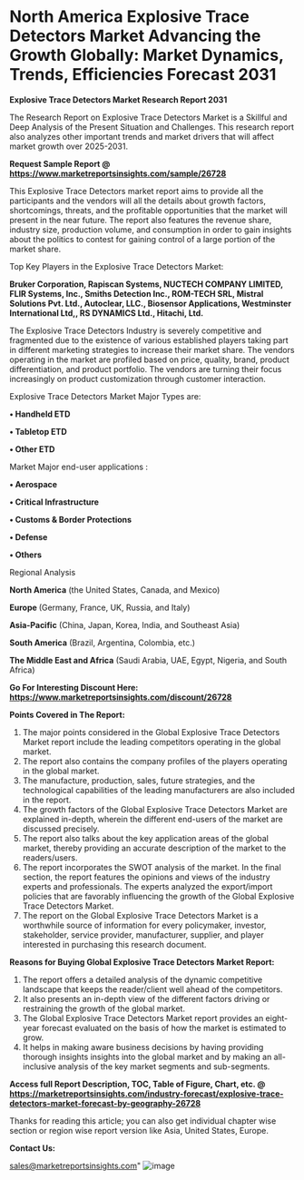  # North America Explosive Trace Detectors Market Advancing the Growth Globally: Market Dynamics, Trends, Efficiencies Forecast 2031

<strong>Explosive Trace Detectors Market Research Report 2031</strong>

The Research Report on Explosive Trace Detectors Market is a Skillful and Deep Analysis of the Present Situation and Challenges. This research report also analyzes other important trends and market drivers that will affect market growth over 2025-2031.

<strong>Request Sample Report @ <a href=https://www.marketreportsinsights.com/sample/26728>https://www.marketreportsinsights.com/sample/26728</a></strong>

This Explosive Trace Detectors market report aims to provide all the participants and the vendors will all the details about growth factors, shortcomings, threats, and the profitable opportunities that the market will present in the near future. The report also features the revenue share, industry size, production volume, and consumption in order to gain insights about the politics to contest for gaining control of a large portion of the market share.

Top Key Players in the Explosive Trace Detectors Market:

<strong>Bruker Corporation, Rapiscan Systems, NUCTECH COMPANY LIMITED, FLIR Systems, Inc., Smiths Detection Inc., ROM-TECH SRL, Mistral Solutions Pvt. Ltd., Autoclear, LLC., Biosensor Applications, Westminster International Ltd,, RS DYNAMICS Ltd., Hitachi, Ltd.</strong>

The Explosive Trace Detectors Industry is severely competitive and fragmented due to the existence of various established players taking part in different marketing strategies to increase their market share. The vendors operating in the market are profiled based on price, quality, brand, product differentiation, and product portfolio. The vendors are turning their focus increasingly on product customization through customer interaction.

Explosive Trace Detectors Market Major Types are:

<strong>• Handheld ETD

• Tabletop ETD

• Other ETD</strong>

Market Major end-user applications :

<strong>• Aerospace

• Critical Infrastructure

• Customs & Border Protections

• Defense

• Others</strong>

Regional Analysis

</u><strong><b>North America</b></strong> (the United States, Canada, and Mexico)

<strong><b>Europe </b></strong>(Germany, France, UK, Russia, and Italy)

<strong><b>Asia-Pacific</b></strong> (China, Japan, Korea, India, and Southeast Asia)

<strong><b>South America</b></strong> (Brazil, Argentina, Colombia, etc.)

<strong><b>The Middle East and Africa</b></strong> (Saudi Arabia, UAE, Egypt, Nigeria, and South Africa)

<strong>Go For Interesting Discount Here: <a href=https://www.marketreportsinsights.com/discount/26728>https://www.marketreportsinsights.com/discount/26728</a></strong>

<strong>Points Covered in The Report:</strong>
<ol>
  <li>The major points considered in the Global Explosive Trace Detectors Market report include the leading competitors operating in the global market.</li>
  <li>The report also contains the company profiles of the players operating in the global market.</li>
  <li>The manufacture, production, sales, future strategies, and the technological capabilities of the leading manufacturers are also included in the report.</li>
  <li>The growth factors of the Global Explosive Trace Detectors Market are explained in-depth, wherein the different end-users of the market are discussed precisely.</li>
  <li>The report also talks about the key application areas of the global market, thereby providing an accurate description of the market to the readers/users.</li>
  <li>The report incorporates the SWOT analysis of the market. In the final section, the report features the opinions and views of the industry experts and professionals. The experts analyzed the export/import policies that are favorably influencing the growth of the Global Explosive Trace Detectors Market.</li>
  <li>The report on the Global Explosive Trace Detectors Market is a worthwhile source of information for every policymaker, investor, stakeholder, service provider, manufacturer, supplier, and player interested in purchasing this research document.</li>
</ol>
<strong>Reasons for Buying Global Explosive Trace Detectors Market Report:</strong>

<ol>
  <li>The report offers a detailed analysis of the dynamic competitive landscape that keeps the reader/client well ahead of the competitors.</li>
  <li>It also presents an in-depth view of the different factors driving or restraining the growth of the global market.</li>
  <li>The Global Explosive Trace Detectors Market report provides an eight-year forecast evaluated on the basis of how the market is estimated to grow.</li>
  <li>It helps in making aware business decisions by having providing thorough insights insights into the global market and by making an all-inclusive analysis of the key market segments and sub-segments.</li>
</ol>
<strong>Access full Report Description, TOC, Table of Figure, Chart, etc. @ <a href=https://marketreportsinsights.com/industry-forecast/explosive-trace-detectors-market-forecast-by-geography-26728>https://marketreportsinsights.com/industry-forecast/explosive-trace-detectors-market-forecast-by-geography-26728</a></strong>


Thanks for reading this article; you can also get individual chapter wise section or region wise report version like Asia, United States, Europe.

<strong>Contact Us:</strong>

sales@marketreportsinsights.com"
![image](https://github.com/user-attachments/assets/19ecb890-c2fe-4be7-b729-3936ce19ffe6)
